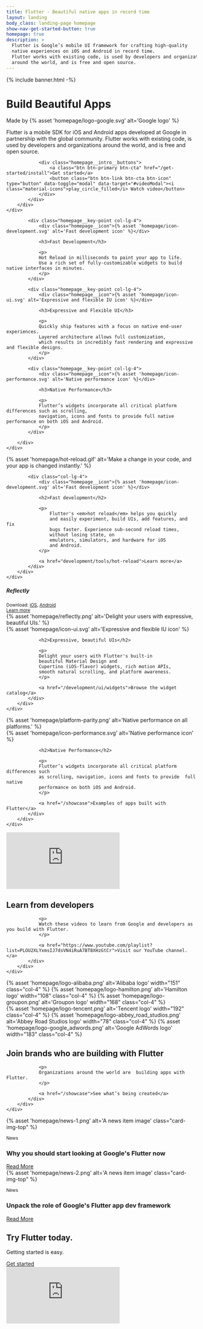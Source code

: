 ```yaml
---
title: Flutter - Beautiful native apps in record time
layout: landing
body_class: landing-page homepage
show-nav-get-started-button: true
homepage: true
description: >
  Flutter is Google’s mobile UI framework for crafting high-quality
  native experiences on iOS and Android in record time.
  Flutter works with existing code, is used by developers and organizations
  around the world, and is free and open source.
---
```


<div class="text-center">
  {% include banner.html -%}
</div>

<div class="homepage__hero text-center">
    <h1 class="homepage__hero--text">Build Beautiful Apps</h1>
</div>

<section class="homepage__intro card text-center">
    <div class="card-body">
        <div class="row">
            <div class="col-md-10 col-lg-8 offset-md-1 offset-lg-2">
                <span class="homepage__intro__partner">Made by {% asset 'homepage/logo-google.svg' alt='Google logo' %}</span>
                <p class="homepage__intro__statement">
                Flutter is a mobile SDK for iOS and Android apps developed at Google in partnership with the global community. Flutter works with existing code, is used by developers and organizations around the world, and is free and open source.
                </p>
            
                <div class="homepage__intro__buttons">
                    <a class="btn btn-primary btn-cta" href="/get-started/install">Get started</a>
                    <button class="btn btn-link btn-cta btn-icon" type="button" data-toggle="modal" data-target="#videoModal"><i class="material-icons">play_circle_filled</i> Watch video</button>
                </div>
            </div>
        </div>
    </div>
</section>

<section class="homepage__key-points card">
    <div class="card-body">
        <div class="row">

            <div class="homepage__key-point col-lg-4">
                <div class="homepage__icon">{% asset 'homepage/icon-development.svg' alt='Fast development icon' %}</div>
                
                <h3>Fast Development</h3>
    
                <p>
                Hot Reload in milliseconds to paint your app to life.
                Use a rich set of fully-customizable widgets to build native interfaces in minutes.
                </p>
            </div>
    
            <div class="homepage__key-point col-lg-4">
                <div class="homepage__icon">{% asset 'homepage/icon-ui.svg' alt='Expressive and flexible IU icon' %}</div>
                
                <h3>Expressive and Flexible UI</h3>
    
                <p>
                Quickly ship features with a focus on native end-user experiences.
                Layered architecture allows full customization,
                which results in incredibly fast rendering and expressive and flexible designs.
                </p>
            </div>
    
            <div class="homepage__key-point col-lg-4">
                <div class="homepage__icon">{% asset 'homepage/icon-performance.svg' alt='Native performance icon' %}</div>
                
                <h3>Native Performance</h3>
    
                <p>
                Flutter’s widgets incorporate all critical platform differences such as scrolling, 
                navigation, icons and fonts to provide full native performance on both iOS and Android.
                </p>
            </div>
    
        </div>
    </div>
</section>

<section class="homepage__hot-reload card">
    <div class="card-body">
        <div class="row">
            <div class="homepage__card-graphic--fill col-lg-8">
                {% asset 'homepage/hot-reload.gif' alt='Make a change in your code, and your app is changed instantly.' %}
            </div>
            
            <div class="col-lg-4">
                <div class="homepage__icon">{% asset 'homepage/icon-development.svg' alt='Fast development icon' %}</div>
                
                <h2>Fast development</h2>
        
                <p>
                    Flutter's <em>hot reload</em> helps you quickly
                    and easily experiment, build UIs, add features, and fix
                    bugs faster. Experience sub-second reload times,
                    without losing state, on
                    emulators, simulators, and hardware for iOS
                    and Android.
                </p>
                
                <a href="development/tools/hot-reload">Learn more</a>
            </div>
        </div>
    </div>
</section>

<section class="homepage__beautiful-uis card ">
    <div class="card-body">
        <div class="row">
            <div class="homepage__card-graphic--fill col-lg-8 order-lg-1">
                <div>
                    <div class="homepage__beautiful-uis__app-info">
                        <h5>Reflectly</h5>
                        <small>
                        Download: <a href="https://itunes.apple.com/us/app/reflectly-mindfulness-journal/id1241229134" target="_blank">iOS</a>, <a href="https://play.google.com/store/apps/details?id=com.reflectlyApp&e=-EnableAppDetailsPageRedesign" target="_blank">Android</a><br>
                        <a href="https://reflect.ly/" target="blank">Learn more</a>
                        </small>
                    </div>
                    {% asset 'homepage/reflectly.png' alt='Delight your users with expressive, beautiful UIs.' %}
                </div>
            </div>
            <div class="col-lg-4">
                <div class="homepage__icon">{% asset 'homepage/icon-ui.svg' alt='Expressive and flexible IU icon' %}</div>
                
                <h2>Expressive, beautiful UIs</h2>

                <p>
                Delight your users with Flutter's built-in
                beautiful Material Design and
                Cupertino (iOS-flavor) widgets, rich motion APIs,
                smooth natural scrolling, and platform awareness.
                </p>
                
                <a href="/development/ui/widgets">Browse the widget catalog</a>
            </div>
        </div>
    </div>
</section>

<section class="homepage__native-performance card ">
    <div class="card-body">
        <div class="row">
            <div class="homepage__card-graphic--fill col-lg-8">
                {% asset 'homepage/platform-parity.png' alt='Native performance on all platforms.' %}
            </div>
            <div class="col-lg-4">
                <div class="homepage__icon">{% asset 'homepage/icon-performance.svg' alt='Native performance icon' %}</div>
                
                <h2>Native Performance</h2>

                <p>
                Flutter’s widgets incorporate all critical platform differences such
                as scrolling, navigation, icons and fonts to provide  full native
                performance on both iOS and Android.
                </p>
                
                <a href="/showcase">Examples of apps built with Flutter</a>
            </div>
        </div>
    </div>
</section>

<section class="homepage__learn card ">
    <div class="card-body">
        <div class="row">
            <div class="homepage__card-graphic col-lg-8 order-lg-1">
                <div class="embedded-video-wrapper">
                    <iframe class="embedded-video-wrapper__frame" width="auto" height="auto" src="https://www.youtube.com/embed/W1pNjxmNHNQ" frameborder="0" allow="autoplay; encrypted-media" allowfullscreen></iframe>
                </div>
            </div>
            <div class="col-lg-4">
                <h2>Learn from developers</h2>

                <p>
                Watch these videos to learn from Google and developers as you build with Flutter.
                </p>
                
                <a href="https://www.youtube.com/playlist?list=PLOU2XLYxmsIJ7dsVN4iRuA7BT8XHzGtCr">Visit our YouTube channel.</a>
            </div>
        </div>
    </div>
</section>

<section class="homepage__use-cases card ">
    <div class="card-body">
        <div class="row">
            <div class="homepage__card-graphic col-lg-7 order-lg-1">
                <div>
                    <div class="homepage__card-graphic__logo-row row align-items-center">
                        {% asset 'homepage/logo-alibaba.png' alt='Alibaba logo' width="151" class="col-4" %}
                        {% asset 'homepage/logo-hamilton.png' alt='Hamilton logo' width="108" class="col-4" %}
                        {% asset 'homepage/logo-groupon.png' alt='Groupon logo' width="168" class="col-4" %}
                    </div>
                    <div class="homepage__card-graphic__logo-row row align-items-center">
                        {% asset 'homepage/logo-tencent.png' alt='Tencent logo' width="192" class="col-4" %}
                        {% asset 'homepage/logo-abbey_road_studios.png' alt='Abbey Road Studios logo' width="78" class="col-4" %}
                        {% asset 'homepage/logo-google_adwords.png' alt='Google AdWords logo' width="183" class="col-4" %}
                    </div>
                </div>
            </div>
            <div class="col-lg-5">
                <h2>Join brands who are building with Flutter</h2>

                <p>
                Organizations around the world are  building apps with Flutter.
                </p>
                
                <a href="/showcase">See what’s being created</a>
            </div>
        </div>
    </div>
</section>

<div class="homepage__news card-deck">
    <div class="card">
        {% asset 'homepage/news-1.png' alt='A news item image' class="card-img-top" %}
        <div class="card-body">
            <p class="card-text"><small class="text-muted">News</small></p>
            <h3>Why you should start looking at Google's Flutter now</h3>
            <a href="#">Read More</a>
        </div>
    </div>
    <div class="card">
        {% asset 'homepage/news-2.png' alt='A news item image' class="card-img-top" %}
        <div class="card-body">
            <p class="card-text"><small class="text-muted">News</small></p>
            <h3>Unpack the role of Google's Flutter app dev framework </h3>
            <a href="#">Read More</a>
        </div>
    </div>
</div>

<section class="landing-page__cta card text-center">
    <div class="card-body">
        <h2 class="landing-page__cta__headline">Try Flutter today.</h2>
        <p class="landing-page__cta__body">Getting started is easy.</p>
        <a class="landing-page__cta__button btn btn-primary btn-cta" href="/get-started/install">Get started</a>
    </div>
</section>

<!-- Modal -->
<div class="modal fade" id="videoModal" tabindex="-1" role="dialog" aria-hidden="true">
  <div class="modal-dialog modal-dialog-centered modal-lg" role="document">
    <div class="modal-content">
      <div class="modal-body">
        <div class="embedded-video-wrapper">
            <iframe class="embedded-video-wrapper__frame" width="auto" height="auto" src="https://www.youtube.com/embed/fq4N0hgOWzU?cc_lang_pref=en&cc_load_policy=1" frameborder="0" allow="autoplay; encrypted-media" allowfullscreen></iframe>
        </div>
      </div>
    </div>
  </div>
</div>
